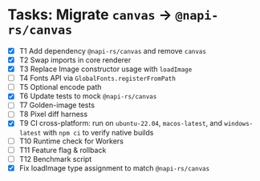 # Tasks: Migrate `canvas` → `@napi-rs/canvas`

- [x] T1 Add dependency `@napi-rs/canvas` and remove `canvas`
- [x] T2 Swap imports in core renderer
- [x] T3 Replace Image constructor usage with `loadImage`
- [ ] T4 Fonts API via `GlobalFonts.registerFromPath`
- [ ] T5 Optional encode path
- [x] T6 Update tests to mock `@napi-rs/canvas`
- [ ] T7 Golden-image tests
- [ ] T8 Pixel diff harness
- [x] T9 CI cross-platform: run on `ubuntu-22.04`, `macos-latest`, and `windows-latest` with `npm ci` to verify native builds
- [ ] T10 Runtime check for Workers
- [ ] T11 Feature flag & rollback
- [ ] T12 Benchmark script
- [x] Fix loadImage type assignment to match `@napi-rs/canvas`
